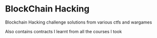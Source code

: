 # BlockChain Hacking

Blockchain Hacking challenge solutions from various ctfs and wargames

Also contains contracts I learnt from all the courses I took   
 
 
    
   
 
  
  
   
  
   
    
  
 
 
